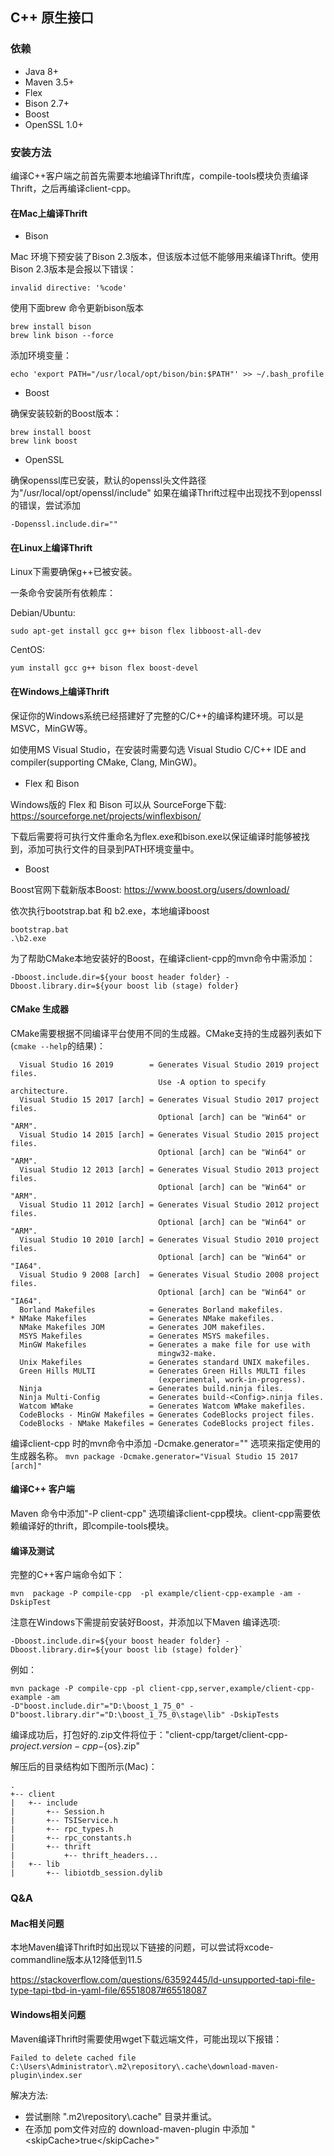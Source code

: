 <!--

    Licensed to the Apache Software Foundation (ASF) under one
    or more contributor license agreements.  See the NOTICE file
    distributed with this work for additional information
    regarding copyright ownership.  The ASF licenses this file
    to you under the Apache License, Version 2.0 (the
    "License"); you may not use this file except in compliance
    with the License.  You may obtain a copy of the License at
    
        http://www.apache.org/licenses/LICENSE-2.0
    
    Unless required by applicable law or agreed to in writing,
    software distributed under the License is distributed on an
    "AS IS" BASIS, WITHOUT WARRANTIES OR CONDITIONS OF ANY
    KIND, either express or implied.  See the License for the
    specific language governing permissions and limitations
    under the License.

-->

## C++ 原生接口

### 依赖

- Java 8+
- Maven 3.5+
- Flex
- Bison 2.7+
- Boost
- OpenSSL 1.0+



### 安装方法

编译C++客户端之前首先需要本地编译Thrift库，compile-tools模块负责编译Thrift，之后再编译client-cpp。



#### 在Mac上编译Thrift

- Bison

Mac 环境下预安装了Bison 2.3版本，但该版本过低不能够用来编译Thrift。使用Bison 2.3版本是会报以下错误：

  ```invalid directive: '%code'```

使用下面brew 命令更新bison版本    

```     shell
brew install bison     
brew link bison --force        
```

 添加环境变量：

```            shell
echo 'export PATH="/usr/local/opt/bison/bin:$PATH"' >> ~/.bash_profile     
```

- Boost

确保安装较新的Boost版本：

```shell
brew install boost
brew link boost
```


- OpenSSL

确保openssl库已安装，默认的openssl头文件路径为"/usr/local/opt/openssl/include"
如果在编译Thrift过程中出现找不到openssl的错误，尝试添加

`-Dopenssl.include.dir=""`



#### 在Linux上编译Thrift

Linux下需要确保g++已被安装。

一条命令安装所有依赖库：

Debian/Ubuntu:

```shell
sudo apt-get install gcc g++ bison flex libboost-all-dev
```

CentOS:

```shell
yum install gcc g++ bison flex boost-devel
```



#### 在Windows上编译Thrift

保证你的Windows系统已经搭建好了完整的C/C++的编译构建环境。可以是MSVC，MinGW等。

如使用MS Visual Studio，在安装时需要勾选 Visual Studio C/C++ IDE and compiler(supporting CMake, Clang, MinGW)。

- Flex 和 Bison

Windows版的 Flex 和 Bison 可以从 SourceForge下载: https://sourceforge.net/projects/winflexbison/

下载后需要将可执行文件重命名为flex.exe和bison.exe以保证编译时能够被找到，添加可执行文件的目录到PATH环境变量中。

- Boost

Boost官网下载新版本Boost: https://www.boost.org/users/download/

依次执行bootstrap.bat 和 b2.exe，本地编译boost

```shell
bootstrap.bat
.\b2.exe
```

为了帮助CMake本地安装好的Boost，在编译client-cpp的mvn命令中需添加： 

`-Dboost.include.dir=${your boost header folder} -Dboost.library.dir=${your boost lib (stage) folder}`



#### CMake 生成器

CMake需要根据不同编译平台使用不同的生成器。CMake支持的生成器列表如下(`cmake --help`的结果)：


```
  Visual Studio 16 2019        = Generates Visual Studio 2019 project files.
                                 Use -A option to specify architecture.
  Visual Studio 15 2017 [arch] = Generates Visual Studio 2017 project files.
                                 Optional [arch] can be "Win64" or "ARM".
  Visual Studio 14 2015 [arch] = Generates Visual Studio 2015 project files.
                                 Optional [arch] can be "Win64" or "ARM".
  Visual Studio 12 2013 [arch] = Generates Visual Studio 2013 project files.
                                 Optional [arch] can be "Win64" or "ARM".
  Visual Studio 11 2012 [arch] = Generates Visual Studio 2012 project files.
                                 Optional [arch] can be "Win64" or "ARM".
  Visual Studio 10 2010 [arch] = Generates Visual Studio 2010 project files.
                                 Optional [arch] can be "Win64" or "IA64".
  Visual Studio 9 2008 [arch]  = Generates Visual Studio 2008 project files.
                                 Optional [arch] can be "Win64" or "IA64".
  Borland Makefiles            = Generates Borland makefiles.
* NMake Makefiles              = Generates NMake makefiles.
  NMake Makefiles JOM          = Generates JOM makefiles.
  MSYS Makefiles               = Generates MSYS makefiles.
  MinGW Makefiles              = Generates a make file for use with
                                 mingw32-make.
  Unix Makefiles               = Generates standard UNIX makefiles.
  Green Hills MULTI            = Generates Green Hills MULTI files
                                 (experimental, work-in-progress).
  Ninja                        = Generates build.ninja files.
  Ninja Multi-Config           = Generates build-<Config>.ninja files.
  Watcom WMake                 = Generates Watcom WMake makefiles.
  CodeBlocks - MinGW Makefiles = Generates CodeBlocks project files.
  CodeBlocks - NMake Makefiles = Generates CodeBlocks project files.
```

编译client-cpp 时的mvn命令中添加 -Dcmake.generator="" 选项来指定使用的生成器名称。
 `mvn package -Dcmake.generator="Visual Studio 15 2017 [arch]"`



#### 编译C++ 客户端

Maven 命令中添加"-P client-cpp" 选项编译client-cpp模块。client-cpp需要依赖编译好的thrift，即compile-tools模块。




#### 编译及测试

完整的C++客户端命令如下：

`mvn  package -P compile-cpp  -pl example/client-cpp-example -am -DskipTest`

注意在Windows下需提前安装好Boost，并添加以下Maven 编译选项:

```shell
-Dboost.include.dir=${your boost header folder} -Dboost.library.dir=${your boost lib (stage) folder}` 
```

例如：

```shell
mvn package -P compile-cpp -pl client-cpp,server,example/client-cpp-example -am 
-D"boost.include.dir"="D:\boost_1_75_0" -D"boost.library.dir"="D:\boost_1_75_0\stage\lib" -DskipTests
```



编译成功后，打包好的.zip文件将位于："client-cpp/target/client-cpp-${project.version}-cpp-${os}.zip"

解压后的目录结构如下图所示(Mac)：

```shell
.
+-- client
|   +-- include
|       +-- Session.h
|       +-- TSIService.h
|       +-- rpc_types.h
|       +-- rpc_constants.h
|       +-- thrift
|           +-- thrift_headers...
|   +-- lib
|       +-- libiotdb_session.dylib
```



### Q&A

#### Mac相关问题

本地Maven编译Thrift时如出现以下链接的问题，可以尝试将xcode-commandline版本从12降低到11.5

https://stackoverflow.com/questions/63592445/ld-unsupported-tapi-file-type-tapi-tbd-in-yaml-file/65518087#65518087



#### Windows相关问题

Maven编译Thrift时需要使用wget下载远端文件，可能出现以下报错：

```
Failed to delete cached file C:\Users\Administrator\.m2\repository\.cache\download-maven-plugin\index.ser
```

解决方法:

- 尝试删除 ".m2\repository\\.cache\" 目录并重试。
- 在添加 pom文件对应的 download-maven-plugin 中添加 "\<skipCache>true\</skipCache>"


